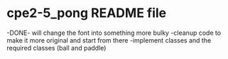# cpe2-5_pong README file

-DONE- will change the font into something more bulky
-cleanup code to make it more original and start from there
-implement classes and the required classes (ball and paddle)
